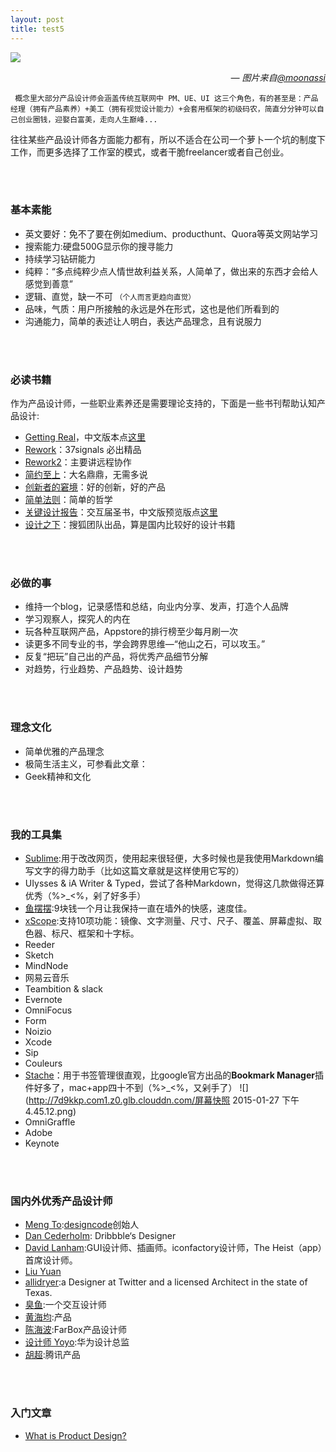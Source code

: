 ```yaml
---
layout: post
title: test5
---
```

![](http://7d9kkp.com1.z0.glb.clouddn.com/0049_Untitled_2010_hires-copy.jpg)

<!-- more -->

<div align=right><p><cite>&mdash; 图片来自<a href="http://www.moonassi.com" target="_blank">@moonassi</a></cite></div>

     概念里大部分产品设计师会涵盖传统互联网中 PM、UE、UI 这三个角色，有的甚至是：产品经理（拥有产品素养）+美工（拥有视觉设计能力）+会套用框架的初级码农，简直分分钟可以自己创业圈钱，迎娶白富美，走向人生巅峰...



往往某些产品设计师各方面能力都有，所以不适合在公司一个萝卜一个坑的制度下工作，而更多选择了工作室的模式，或者干脆freelancer或者自己创业。

<br><br>

### 基本素能

* 英文要好：免不了要在例如medium、producthunt、Quora等英文网站学习
* 搜索能力:硬盘500G显示你的搜寻能力
* 持续学习钻研能力
* 纯粹：“多点纯粹少点人情世故利益关系，人简单了，做出来的东西才会给人感觉到善意”
* 逻辑、直觉，缺一不可 <small>（个人而言更趋向直觉）</small>
* 品味，气质：用户所接触的永远是外在形式，这也是他们所看到的
* 沟通能力，简单的表述让人明白，表达产品理念，且有说服力

<br><br>
### 必读书籍

作为产品设计师，一些职业素养还是需要理论支持的，下面是一些书刊帮助认知产品设计:

* [Getting Real](http://book.douban.com/subject/3567853/)，中文版本点[这里](http://cnborn.net/docs/getting_real/index.html)
* [Rework](http://book.douban.com/subject/5320866/)：37signals 必出精品
* [Rework2](http://book.douban.com/subject/25861795/)：主要讲远程协作
* [简约至上](http://book.douban.com/subject/5394309/)：大名鼎鼎，无需多说
* [创新者的窘境](http://book.douban.com/subject/4243770/)：好的创新，好的产品
* [简单法则](http://book.douban.com/subject/2144413/?i=0)：简单的哲学
* [关键设计报告](http://book.douban.com/subject/6024020/)：交互届圣书，中文版预览版点[这里](http://down.51cto.com/data/826835)
* [设计之下](http://book.douban.com/subject/25817190/ "设计之下")：搜狐团队出品，算是国内比较好的设计书籍  

<br><br>
### 必做的事

* 维持一个blog，记录感悟和总结，向业内分享、发声，打造个人品牌
* 学习观察人，探究人的内在
* 玩各种互联网产品，Appstore的排行榜至少每月刷一次
* 读更多不同专业的书，学会跨界思维—“他山之石，可以攻玉。”
* 反复“把玩”自己出的产品，将优秀产品细节分解
* 对趋势，行业趋势、产品趋势、设计趋势

<br><br>
### 理念文化

* 简单优雅的产品理念
* 极简生活主义，可参看此文章：
* Geek精神和文化



<br><br>

### 我的工具集

* [Sublime](http://www.sublimetext.com):用于改改网页，使用起来很轻便，大多时候也是我使用Markdown编写文字的得力助手（比如这篇文章就是这样使用它写的）
* UIysses & iA Writer & Typed，尝试了各种Markdown，觉得这几款做得还算优秀（%>_<%，剁了好多手）
* [鱼摆摆](https://ybb117.com/):9块钱一个月让我保持一直在墙外的快感，速度佳。
* [xScope](http://xscopeapp.com/):支持10项功能：镜像、文字测量、尺寸、尺子、覆盖、屏幕虚拟、取色器、标尺、框架和十字标。
* Reeder
* Sketch
* MindNode
* 网易云音乐
* Teambition & slack
* Evernote
* OmniFocus
* Form
* Noizio
* Xcode
* Sip
* Couleurs
* [Stache](http://getstache.com/)：用于书签管理很直观，比google官方出品的<b>Bookmark Manager</b>插件好多了，mac+app四十不到（%>_<%，又剁手了）
![](http://7d9kkp.com1.z0.glb.clouddn.com/屏幕快照 2015-01-27 下午4.45.12.png)
* OmniGraffle
* Adobe 
* Keynote 


<br><br>

### 国内外优秀产品设计师

* [Meng To](https://medium.com/@MengTo):[designcode](https://designcode.io/)创始人
* [Dan Cederholm](http://simplebits.com): Dribbble‘s Designer
* [David Lanham](http://www.dlanham.com/):GUI设计师、插画师。iconfactory设计师，The Heist（app）首席设计师。
* [Liu Yuan](https://dribbble.com/liuyuan)
* [allidryer](http://allidryer.com/):a Designer at Twitter and a licensed Architect in the state of Texas.
* [臭鱼](http://www.chouyu.com.cn/):一个交互设计师
* [黄海均](http://haijuns.com/):产品
* [陈海波](http://www.zhihu.com/people/hepo "陈海波"):FarBox产品设计师
* [设计师 Yoyo](http://zhuanlan.zhihu.com/youwenwen):华为设计总监
* [胡超](http://huchao.me/):腾讯产品

<br><br>

### 入门文章

* [What is Product Design?](https://medium.com/@ericeriksson/what-is-product-design-9709572cb3ff)